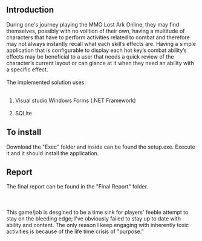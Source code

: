 <h2>Introduction</h2>
During one's journey playing the MMO Lost Ark Online, they may find themselves, possibly with 
no volition of their own, having a multitude of characters that have to perform activities related 
to combat and therefore may not always instantly recall what each skill’s effects are. Having a 
simple application that is configurable to display each hot key’s combat ability’s effects may be 
beneficial to a user that needs a quick review of the character’s current layout or can glance at 
it when they need an ability with a specific effect.
<br><br>
The implemented solution uses:
<ol>
  <li>Visual studio Windows Forms (.NET Framework)</li>
  <li>SQLite</li>
</ol> 
  
<h2>To install</h2>
  Download the "Exec" folder and inside can be found the setup.exe. Execute it and it should install the application.
<h2>Report</h2>
  The final report can be found in the "Final Report" folder.
<br><br><br><br>
This game/job is desgined to be a time sink for players' feeble attempt to stay on the bleeding edge; I've obviously failed to stay up to date with ability and content. The only reason I keep engaging with inherently toxic activities is because of the life time crisis of "purpose."
